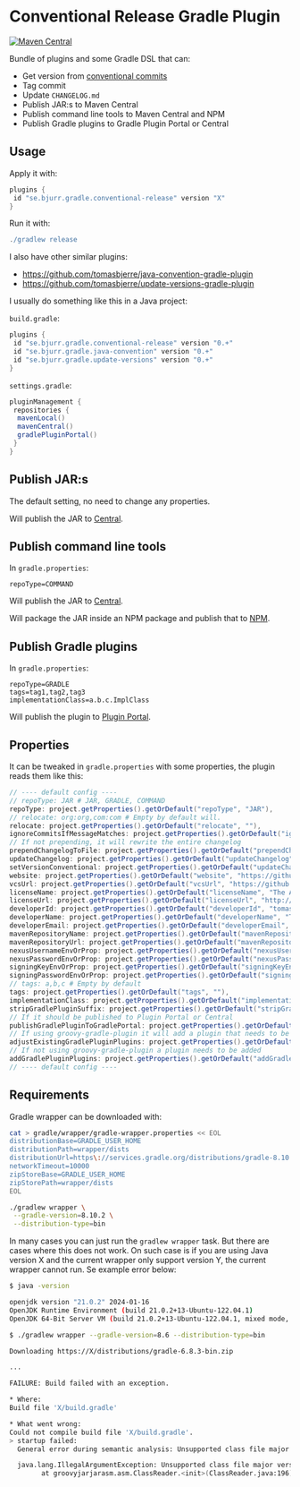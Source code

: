 # Conventional Release Gradle Plugin

[![Maven Central](https://maven-badges.herokuapp.com/maven-central/se.bjurr.gradle.conventional-release/se.bjurr.gradle.conventional-release.gradle.plugin/badge.svg)](https://search.maven.org/artifact/se.bjurr.gradle.conventional-release/se.bjurr.gradle.conventional-release.gradle.plugin)

Bundle of plugins and some Gradle DSL that can:

- Get version from [conventional commits](https://www.conventionalcommits.org/en/v1.0.0/)
- Tag commit
- Update `CHANGELOG.md`
- Publish JAR:s to Maven Central
- Publish command line tools to Maven Central and NPM
- Publish Gradle plugins to Gradle Plugin Portal or Central

## Usage

Apply it with:

```groovy
plugins {
 id "se.bjurr.gradle.conventional-release" version "X"
}
```

Run it with:

```groovy
./gradlew release
```

I also have other similar plugins:

- <https://github.com/tomasbjerre/java-convention-gradle-plugin>
- <https://github.com/tomasbjerre/update-versions-gradle-plugin>

I usually do something like this in a Java project:

`build.gradle`:

```groovy
plugins {
 id "se.bjurr.gradle.conventional-release" version "0.+"
 id "se.bjurr.gradle.java-convention" version "0.+"
 id "se.bjurr.gradle.update-versions" version "0.+"
}
```

`settings.gradle`:

```groovy
pluginManagement {
 repositories {
  mavenLocal()
  mavenCentral()
  gradlePluginPortal()
 }
}
```

## Publish JAR:s

The default setting, no need to change any properties.

Will publish the JAR to [Central](https://central.sonatype.com/).

## Publish command line tools

In `gradle.properties`:

```properties
repoType=COMMAND
```

Will publish the JAR to [Central](https://central.sonatype.com/).

Will package the JAR inside an NPM package and publish that to [NPM](https://plugins.gradle.org/).

## Publish Gradle plugins

In `gradle.properties`:

```properties
repoType=GRADLE
tags=tag1,tag2,tag3
implementationClass=a.b.c.ImplClass
```

Will publish the plugin to [Plugin Portal](https://plugins.gradle.org/).

## Properties

It can be tweaked in `gradle.properties` with some properties, the plugin reads them like this:

```groovy
// ---- default config ----
// repoType: JAR # JAR, GRADLE, COMMAND
repoType: project.getProperties().getOrDefault("repoType", "JAR"),
// relocate: org:org,com:com # Empty by default will.
relocate: project.getProperties().getOrDefault("relocate", ""),
ignoreCommitsIfMessageMatches: project.getProperties().getOrDefault("ignoreCommitsIfMessageMatches", "^\[maven-release-plugin\].*|^\[Gradle Release Plugin\].*|^Merge.*|.*\[GRADLE SCRIPT\].*"),
// If not prepending, it will rewrite the entire changelog
prependChangelogToFile: project.getProperties().getOrDefault("prependChangelogToFile", "true") == "true",
updateChangelog: project.getProperties().getOrDefault("updateChangelog", "true") == "true",
setVersionConventional: project.getProperties().getOrDefault("updateChangelog", "true") == "true",
website: project.getProperties().getOrDefault("website", "https://github.com/tomasbjerre/" + project.name),
vcsUrl: project.getProperties().getOrDefault("vcsUrl", "https://github.com/tomasbjerre/" + project.name),
licenseName: project.getProperties().getOrDefault("licenseName", "The Apache Software License, Version 2.0"),
licenseUrl: project.getProperties().getOrDefault("licenseUrl", "http://www.apache.org/licenses/LICENSE-2.0.txt"),
developerId: project.getProperties().getOrDefault("developerId", "tomasbjerre"),
developerName: project.getProperties().getOrDefault("developerName", "Tomas Bjerre"),
developerEmail: project.getProperties().getOrDefault("developerEmail", "tomas.bjerre85@gmail.com"),
mavenRepositoryName: project.getProperties().getOrDefault("mavenRepositoryName", "nexus"),
mavenRepositoryUrl: project.getProperties().getOrDefault("mavenRepositoryUrl", "https://oss.sonatype.org/service/local/"),
nexusUsernameEnvOrProp: project.getProperties().getOrDefault("nexusUsernameEnvOrProp", "nexusUsername"),
nexusPasswordEnvOrProp: project.getProperties().getOrDefault("nexusPasswordEnvOrProp", "nexusPassword"),
signingKeyEnvOrProp: project.getProperties().getOrDefault("signingKeyEnvOrProp", "signing.keyId"),
signingPasswordEnvOrProp: project.getProperties().getOrDefault("signingPasswordEnvOrProp", "signing.password"),
// tags: a,b,c # Empty by default
tags: project.getProperties().getOrDefault("tags", ""),
implementationClass: project.getProperties().getOrDefault("implementationClass", ""),
stripGradlePluginSuffix: project.getProperties().getOrDefault("stripGradlePluginSuffix", "true") == "true",
// If it should be published to Plugin Portal or Central
publishGradlePluginToGradlePortal: project.getProperties().getOrDefault("publishGradlePluginToGradlePortal", "true") == "true",
// If using groovy-gradle-plugin it will add a plugin that needs to be adjusted
adjustExistingGradlePluginPlugins: project.getProperties().getOrDefault("adjustExistingGradlePluginPlugins", "false") == "true",
// If not using groovy-gradle-plugin a plugin needs to be added
addGradlePluginPlugins: project.getProperties().getOrDefault("addGradlePluginPlugins", "true") == "true",
// ---- default config ----
```

## Requirements

Gradle wrapper can be downloaded with:

```sh
cat > gradle/wrapper/gradle-wrapper.properties << EOL
distributionBase=GRADLE_USER_HOME
distributionPath=wrapper/dists
distributionUrl=https\://services.gradle.org/distributions/gradle-8.10.2-bin.zip
networkTimeout=10000
zipStoreBase=GRADLE_USER_HOME
zipStorePath=wrapper/dists
EOL

./gradlew wrapper \
 --gradle-version=8.10.2 \
 --distribution-type=bin
```

In many cases you can just run the `gradlew wrapper` task. But there are cases where this does not work. On such case is if you are using Java version X and the current wrapper only support version Y, the current wrapper cannot run. Se example error below:

```sh
$ java -version

openjdk version "21.0.2" 2024-01-16
OpenJDK Runtime Environment (build 21.0.2+13-Ubuntu-122.04.1)
OpenJDK 64-Bit Server VM (build 21.0.2+13-Ubuntu-122.04.1, mixed mode, sharing)
```

```sh
$ ./gradlew wrapper --gradle-version=8.6 --distribution-type=bin

Downloading https://X/distributions/gradle-6.8.3-bin.zip

...

FAILURE: Build failed with an exception.

* Where:
Build file 'X/build.gradle'

* What went wrong:
Could not compile build file 'X/build.gradle'.
> startup failed:
  General error during semantic analysis: Unsupported class file major version 65

  java.lang.IllegalArgumentException: Unsupported class file major version 65
        at groovyjarjarasm.asm.ClassReader.<init>(ClassReader.java:196)
```
